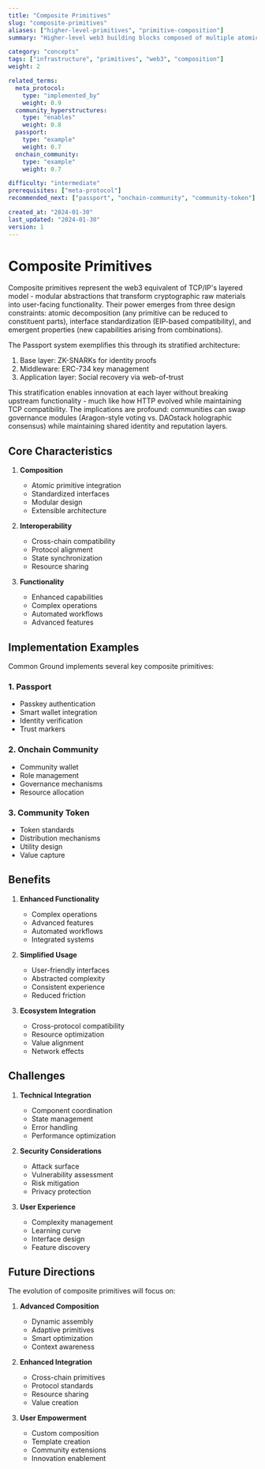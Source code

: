 ```yaml
---
title: "Composite Primitives"
slug: "composite-primitives"
aliases: ["higher-level-primitives", "primitive-composition"]
summary: "Higher-level web3 building blocks composed of multiple atomic primitives, enabling complex community interactions and governance structures."

category: "concepts"
tags: ["infrastructure", "primitives", "web3", "composition"]
weight: 2

related_terms:
  meta_protocol:
    type: "implemented_by"
    weight: 0.9
  community_hyperstructures:
    type: "enables"
    weight: 0.8
  passport:
    type: "example"
    weight: 0.7
  onchain_community:
    type: "example"
    weight: 0.7

difficulty: "intermediate"
prerequisites: ["meta-protocol"]
recommended_next: ["passport", "onchain-community", "community-token"]

created_at: "2024-01-30"
last_updated: "2024-01-30"
version: 1
---
```


# Composite Primitives

Composite primitives represent the web3 equivalent of TCP/IP's layered model - modular abstractions that transform cryptographic raw materials into user-facing functionality. Their power emerges from three design constraints: atomic decomposition (any primitive can be reduced to constituent parts), interface standardization (EIP-based compatibility), and emergent properties (new capabilities arising from combinations).

The Passport system exemplifies this through its stratified architecture:
1) Base layer: ZK-SNARKs for identity proofs
2) Middleware: ERC-734 key management
3) Application layer: Social recovery via web-of-trust

This stratification enables innovation at each layer without breaking upstream functionality - much like how HTTP evolved while maintaining TCP compatibility. The implications are profound: communities can swap governance modules (Aragon-style voting vs. DAOstack holographic consensus) while maintaining shared identity and reputation layers.

## Core Characteristics

1. **Composition**
   - Atomic primitive integration
   - Standardized interfaces
   - Modular design
   - Extensible architecture

2. **Interoperability**
   - Cross-chain compatibility
   - Protocol alignment
   - State synchronization
   - Resource sharing

3. **Functionality**
   - Enhanced capabilities
   - Complex operations
   - Automated workflows
   - Advanced features

## Implementation Examples

Common Ground implements several key composite primitives:

### 1. Passport
- Passkey authentication
- Smart wallet integration
- Identity verification
- Trust markers

### 2. Onchain Community
- Community wallet
- Role management
- Governance mechanisms
- Resource allocation

### 3. Community Token
- Token standards
- Distribution mechanisms
- Utility design
- Value capture

## Benefits

1. **Enhanced Functionality**
   - Complex operations
   - Advanced features
   - Automated workflows
   - Integrated systems

2. **Simplified Usage**
   - User-friendly interfaces
   - Abstracted complexity
   - Consistent experience
   - Reduced friction

3. **Ecosystem Integration**
   - Cross-protocol compatibility
   - Resource optimization
   - Value alignment
   - Network effects

## Challenges

1. **Technical Integration**
   - Component coordination
   - State management
   - Error handling
   - Performance optimization

2. **Security Considerations**
   - Attack surface
   - Vulnerability assessment
   - Risk mitigation
   - Privacy protection

3. **User Experience**
   - Complexity management
   - Learning curve
   - Interface design
   - Feature discovery

## Future Directions

The evolution of composite primitives will focus on:

1. **Advanced Composition**
   - Dynamic assembly
   - Adaptive primitives
   - Smart optimization
   - Context awareness

2. **Enhanced Integration**
   - Cross-chain primitives
   - Protocol standards
   - Resource sharing
   - Value creation

3. **User Empowerment**
   - Custom composition
   - Template creation
   - Community extensions
   - Innovation enablement 